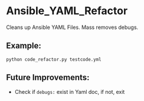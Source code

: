# Ansible_YAML_Refactor
Cleans up Ansible YAML Files. Mass removes debugs.

## Example:

`python code_refactor.py testcode.yml
`
## Future Improvements:
- Check if `debugs:` exist in Yaml doc, if not, exit
